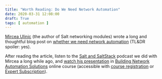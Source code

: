 ```yaml
---
title: "Worth Reading: Do We Need Network Automation"
date: 2020-03-31 12:08:00
draft: True
tags: [ automation ]
---
```

[Mircea Ulinic](https://www.ipspace.net/Author:Mircea_Ulinic) (the author of Salt networking modules) wrote a long and thoughtful blog post on [whether we need network automation](https://mirceaulinic.net/2019-01-09-do-we-need-network-automation/) (TL&DR spoiler: yes).

After reading the article, listen to the [Salt and SaltStack](https://blog.ipspace.net/2017/04/salt-and-saltstack-on-software-gone-wild.html) podcast we did with Mircea a long while ago, and [watch his presentation](https://my.ipspace.net/bin/list?id=NetAutSol&module=8#M8S2) in [Building Network Automation Solutions](https://www.ipspace.net/Building_Network_Automation_Solutions) online course (accessible with [course registration](https://www.ipspace.net/Building_Network_Automation_Solutions#register) or [Expert Subscription](https://www.ipspace.net/Subscription/Individual)).

